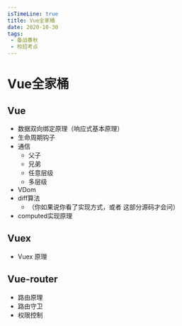 ```yaml
---
isTimeLine: true
title: Vue全家桶
date: 2020-10-30
tags:
 - 备战春秋
 - 校招考点
---
```

# Vue全家桶

## Vue
* 数据双向绑定原理（响应式基本原理）
* 生命周期钩子
* 通信
  * 父子
  * 兄弟
  * 任意层级
  * 多层级
* VDom
* diff算法
  * （你如果说你看了实现方式，或者 这部分源码才会问）
* computed实现原理

## Vuex
* Vuex 原理

## Vue-router
* 路由原理
* 路由守卫
* 权限控制

<comment/>
<tongji/>